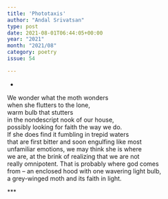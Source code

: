 ```yaml
---
title: 'Phototaxis'
author: "Andal Srivatsan"
type: post
date: 2021-08-01T06:44:05+00:00
year: "2021"
month: "2021/08"
category: poetry
issue: 54

---
```

*

We wonder what the moth wonders  
when she flutters to the lone,  
warm bulb that stutters  
in the nondescript nook of our house,  
possibly looking for faith the way we do.  
If she does find it fumbling in trepid waters  
that are first bitter and soon engulfing like most  
unfamiliar emotions, we may think she is where  
we are, at the brink of realizing that we are not  
really omnipotent. That is probably where god comes  
from – an enclosed hood with one wavering light bulb,  
a grey-winged moth and its faith in light.

\***
